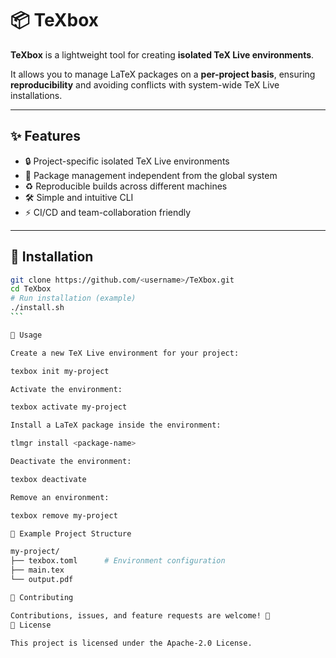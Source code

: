 # 📦 TeXbox  

**TeXbox** is a lightweight tool for creating **isolated TeX Live environments**.  

It allows you to manage LaTeX packages on a **per-project basis**, ensuring **reproducibility** and avoiding conflicts with system-wide TeX Live installations.  

---

## ✨ Features  
- 🔒 Project-specific isolated TeX Live environments  
- 📂 Package management independent from the global system  
- ♻️ Reproducible builds across different machines  
- 🛠 Simple and intuitive CLI  
- ⚡ CI/CD and team-collaboration friendly  

---

## 🚀 Installation  

```bash
git clone https://github.com/<username>/TeXbox.git
cd TeXbox
# Run installation (example)
./install.sh
‍‍‍```

📖 Usage

Create a new TeX Live environment for your project:

texbox init my-project

Activate the environment:

texbox activate my-project

Install a LaTeX package inside the environment:

tlmgr install <package-name>

Deactivate the environment:

texbox deactivate

Remove an environment:

texbox remove my-project

📂 Example Project Structure

my-project/
├── texbox.toml      # Environment configuration
├── main.tex
└── output.pdf

🤝 Contributing

Contributions, issues, and feature requests are welcome! 🙌
📄 License

This project is licensed under the Apache-2.0 License.


